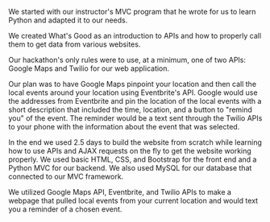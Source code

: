 We started with our instructor's MVC program that he wrote for us to learn Python and adapted it to our needs. 

We created What's Good as an introduction to APIs and how to properly call them to get data from various websites. 

Our hackathon's only rules were to use, at a minimum, one of two APIs: Google Maps and Twilio for our web application. 

Our  plan was to have Google Maps pinpoint your location and then call the local events around your location using Eventbrite's API. Google would use the addresses from Eventbrite and pin the location of the local events with a short description that included the time, location, and a button to "remind you" of the event. The reminder would be a text sent through the Twilio APIs to your phone with the information about the event that was selected.

In the end we used 2.5 days to build the website from scratch while learning how to use APIs and AJAX requests on the fly to get the website working properly. We used basic HTML, CSS, and Bootstrap for the front end and a Python MVC for our backend. We also used MySQL for our database that connected to our MVC framework.

We utilized Google Maps API, Eventbrite, and Twilio APIs to make a webpage that pulled local events from your current location and would text you a reminder of a chosen event. 

